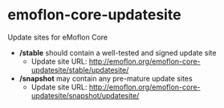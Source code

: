 # emoflon-core-updatesite
Update sites for eMoflon Core

* **/stable** should contain a well-tested and signed update site
  * Update site URL: http://emoflon.org/emoflon-core-updatesite/stable/updatesite/
* **/snapshot** may contain any pre-mature update sites
  * Update site URL: http://emoflon.org/emoflon-core-updatesite/snapshot/updatesite/

